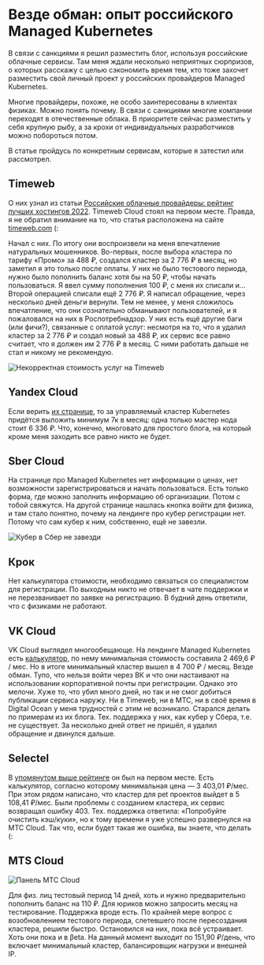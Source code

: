 # Везде обман: опыт российского Managed Kubernetes

В связи с санкциями я решил разместить блог, используя российские облачные сервисы. Там меня ждали несколько неприятных сюрпризов, о которых расскажу с целью сэкономить время тем, кто тоже захочет разместить свой личный проект у российских провайдеров Managed Kubernetes.

Многие провайдеры, похоже, не особо заинтересованы в клиентах физиках. Можно понять почему. В связи с санкциями многие компании переходят в отечественные облака. В приоритете сейчас разместить у себя крупную рыбу, а за крохи от индивидуальных разработчиков можно побороться потом.

В статье пройдусь по конкретным сервисам, которые я затестил или рассмотрел.

## Timeweb

О них узнал из статьи [Российские облачные провайдеры: рейтинг лучших хостингов 2022](https://timeweb.com/ru/community/articles/rossiyskie-oblachnye-provaydery-reyting-luchshih-hostingov-2022). Timeweb Cloud стоял на первом месте. Правда, я не обратил внимание на то, что статья расположена на сайте [timeweb.com](https://timeweb.com/) (:

Начал с них. По итогу они воспроизвели на меня впечатление натуральных мошенников. Во-первых, после выбора кластера по тарифу «Промо» за 488 ₽, создался кластер за 2 776 ₽ в месяц, но заметил я это только после оплаты. У них не было тестового периода, нужно было пополнить баланс хотя бы на 50 ₽, чтобы начать пользоваться. Я ввел сумму пополнения 100 ₽, с меня их списали и… Второй операцией списали ещё 2 776 ₽. Я написал обращение, через несколько дней деньги вернули. Тем не менее, у меня сложилось впечатление, что они сознательно обманывают пользователей, и я пожаловался на них в Роспотребнадзор. У них есть ещё другие баги (или фичи?), связанные с оплатой услуг: несмотря на то, что я удалил кластер за 2 776 ₽ и создал новый за 488 ₽, их сервис все равно считает, что я должен им 2 776 ₽ в месяц. С ними работать дальше не стал и никому не рекомендую.

![Некорректная стоимость услуг на Timeweb](/assets/images/timeweb.png)

## Yandex Cloud

Если верить [их странице](https://cloud.yandex.ru/docs/managed-kubernetes/pricing), то за управляемый кластер Kubernetes придётся выложить минимум 7к в месяц: одна только мастер нода стоит 6 336 ₽. Что, конечно, многовато для простого блога, на который кроме меня заходить все равно никто не будет.

## Sber Cloud

На странице про Managed Kubernetes нет информации о ценах, нет возможности зарегистрироваться и начать пользоваться. Есть только форма, где можно заполнить информацию об организации. Потом с тобой свяжутся. На другой странице нашлась кнопка войти для физика, и там стало понятно, почему на лендинге про кубер регистрации нет. Потому что сам кубер к ним, собственно, ещё не завезли.

![Кубер в Сбер не завезди](/assets/images/sber.png)

## Крок

Нет калькулятора стоимости, необходимо связаться со специалистом для регистрации. По выходным никто не отвечает в чате поддержки и не перезванивает по заявке на регистрацию. В будний день ответили, что с физиками не работают.

## VK Cloud

VK Cloud выглядел многообещающе. На лендинге Managed Kubernetes есть [калькулятор](https://mcs.mail.ru/containers/), по нему минимальная стоимость составила 2 469,6 ₽ / мес. Но в итоге минимальный кластер вышел в 4 700 ₽ / месяц. Везде обман. Тупо, что нельзя войти через ВК и что они настаивают на использовании корпоративной почты при регистрации. Однако это мелочи. Хуже то, что убил много дней, но так и не смог добиться публикации сервиса наружу. Ни в Timeweb, ни в МТС, ни в своё время в Digital Ocean у меня трудностей с этим не возникало. Старался делать по примерам из их блога. Тех. поддержка у них, как кубер у Сбера, т.е. не существует. За несколько дней ответ не пришёл, я удалил обращение и двинулся дальше.

## Selectel

В [упомянутом выше рейтинге](https://market.cnews.ru/research/kubernetes_2021/table?ysclid=l9n2nch08e834405961) он был на первом месте. Есть калькулятор, согласно которому минимальная цена — 3 403,01 ₽/мес. При этом рядом написано, что кластер для pet проектов выйдет в 5 108,41 ₽/мес. Были проблемы с созданием кластера, их сервис возвращал ошибку 403. Тех. поддержка ответила: «Попробуйте очистить кэш/куки», но к тому времени я уже успешно развернулся на МТС Cloud. Так что, если будет такая же ошибка, вы знаете, что делать (:

## MTS Cloud

![Панель МТС Cloud](/assets/images/mts.png)

Для физ. лиц тестовый период 14 дней, хоть и нужно предварительно пополнить баланс на 110 ₽. Для юриков можно запросить месяц на тестирование. Поддержка вроде есть. По крайней мере вопрос с возобновлением тестового периода, слетевшего после пересоздания кластера, решили быстро. Остановился на них, пока всё устраивает. Хоть они пока и в βeta. На данный момент выходит по 151,90 ₽/день, что включает минимальный кластер, балансировщик нагрузки и внешней IP.